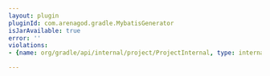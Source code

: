 ```yaml
---
layout: plugin
pluginId: com.arenagod.gradle.MybatisGenerator
isJarAvailable: true
error: ''
violations:
- {name: org/gradle/api/internal/project/ProjectInternal, type: internal-api-usage}

---
```

